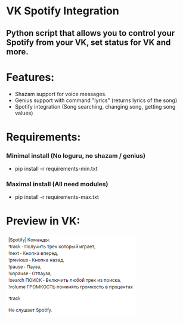 # VK Spotify Integration
## Python script that allows you to control your Spotify from your VK, set status for VK and more.
# Features:
- Shazam support for voice messages.
- Genius support with command "lyrics" (returns lyrics of the song)
- Spotify integration (Song searching, changing song, getting song values)
# Requirements:
### Minimal install (No loguru, no shazam / genius)
- pip install -r requirements-min.txt 
### Maximal install (All need modules)
- pip install -r requirements-max.txt

# Preview in VK:

![Preview](preview.png)
